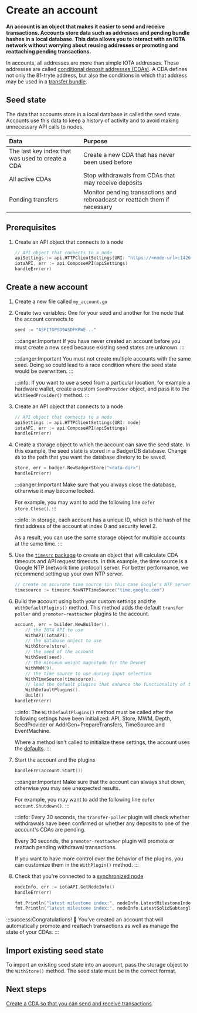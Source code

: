 # Create an account

**An account is an object that makes it easier to send and receive transactions. Accounts store data such as addresses and pending bundle hashes in a local database. This data allows you to interact with an IOTA network without worrying about reusing addresses or promoting and reattaching pending transactions.**

In accounts, all addresses are more than simple IOTA addresses. These addresses are called [conditional deposit addresses (CDAs)](../how-to-guides/create-and-manage-cda.md). A CDA defines not only the 81-tryte address, but also the conditions in which that address may be used in a [transfer bundle](root://getting-started/0.1/introduction/what-is-a-bundle.md).

## Seed state

The data that accounts store in a local database is called the seed state. Accounts use this data to keep a history of activity and to avoid making unnecessary API calls to nodes.

|**Data**| **Purpose**|
|:-----------------|:----------|
|The last key index that was used to create a CDA| Create a new CDA that has never been used before|
|All active CDAs|Stop withdrawals from CDAs that may receive deposits|
|Pending transfers| Monitor pending transactions and rebroadcast or reattach them if necessary|

## Prerequisites

1. Create an API object that connects to a node
   
    ```go
    // API object that connects to a node
    apiSettings := api.HTTPClientSettings{URI: "https://<node-url>:14265"}
    iotaAPI, err := api.ComposeAPI(apiSettings)
    handleErr(err)
    ```

## Create a new account

1. Create a new file called `my_account.go`

2. Create two variables: One for your seed and another for the node that the account connects to

    ```go
    seed := "ASFITGPSD9ASDFKRWE..."
    ```

    :::danger:Important
    If you have never created an account before you must create a new seed because existing seed states are unknown.
    :::

    :::danger:Important
    You must not create multiple accounts with the same seed. Doing so could lead to a race condition where the seed state would be overwritten.
    :::

    :::info:
    If you want to use a seed from a particular location, for example a hardware wallet, create a custom `SeedProvider` object, and pass it to the `WithSeedProvider()` method.
    :::

3. Create an API object that connects to a node
   
    ```go
    // API object that connects to a node
    apiSettings := api.HTTPClientSettings{URI: node}
    iotaAPI, err := api.ComposeAPI(apiSettings)
    handleErr(err)
    ```

4. Create a storage object to which the account can save the seed state. In this example, the seed state is stored in a BadgerDB database. Change `db` to the path that you want the database diretory to be saved.

    ```go
    store, err = badger.NewBadgerStore("<data-dir>")
    handleErr(err)
    ```

    :::danger:Important
    Make sure that you always close the database, otherwise it may become locked.

    For example, you may want to add the following line `defer store.Close()`.
    :::

    :::info:
    In storage, each account has a unique ID, which is the hash of the first address of the account at index 0 and security level 2.

    As a result, you can use the same storage object for multiple accounts at the same time.
    :::

5. Use the [`timesrc` package](https://github.com/iotaledger/iota.go/tree/master/account/timesrc) to create an object that will calculate CDA timeouts and API request timeouts. In this example, the time source is a Google NTP (network time protocol) server. For better performance, we recommend setting up your own NTP server.

     ```go
    // create an accurate time source (in this case Google's NTP server).
    timesource := timesrc.NewNTPTimeSource("time.google.com")
    ```

6. Build the account using both your custom settings and the `WithDefaultPlugins()` method. This method adds the default `transfer poller` and `promoter-reattacher` plugins to the account.

    ```go
    account, err = builder.NewBuilder().
        // the IOTA API to use
        WithAPI(iotaAPI).
        // the database onject to use
        WithStore(store).
        // the seed of the account
        WithSeed(seed).
        // the minimum weight magnitude for the Devnet
        WithMWM(9).
        // the time source to use during input selection
        WithTimeSource(timesource).
        // load the default plugins that enhance the functionality of the account
        WithDefaultPlugins().
        Build()
    handleErr(err)
    ```

    :::info:
    The `WithDefaultPlugins()` method must be called after the following settings have been initialized: API, Store, MWM, Depth, SeedProvider or AddrGen+PrepareTransfers, TimeSource and EventMachine.

    Where a method isn't called to initialize these settings, the account uses the [defaults](https://github.com/iotaledger/iota.go/blob/master/account/settings.go).
    :::

7. Start the account and the plugins

    ```go
    handleErr(account.Start())
    ```

    :::danger:Important
    Make sure that the account can always shut down, otherwise you may see unexpected results.

    For example, you may want to add the following line `defer account.Shutdown()`.
    :::

    :::info:
    Every 30 seconds, the `transfer-poller` plugin will check whether withdrawals have been confirmed or whether any deposits to one of the account's CDAs are pending.
    
    Every 30 seconds, the `promoter-reattacher` plugin will promote or reattach pending withdrawal transactions.
    
    If you want to have more control over the behavior of the plugins, you can customize them in the `WithPlugin()` method.
    :::

8. Check that you're connected to a [synchronized node](root://iri/0.1/how-to-guides/run-an-iri-node-on-linux.md#check-that-the-iri-is-synchronized)

    ```go
    nodeInfo, err := iotaAPI.GetNodeInfo()
    handleErr(err)

    fmt.Println("latest milestone index:", nodeInfo.LatestMilestoneIndex)
    fmt.Println("latest milestone index:", nodeInfo.LatestSolidSubtangleMilestone)
    ```

:::success:Congratulations! :tada:
You've created an account that will automatically promote and reattach transactions as well as manage the state of your CDAs.
:::

## Import existing seed state

To import an existing seed state into an account, pass the storage object to the `WithStore()` method. The seed state must be in the correct format.

## Next steps

[Create a CDA so that you can send and receive transactions](../how-to-guides/create-and-manage-cda.md).
